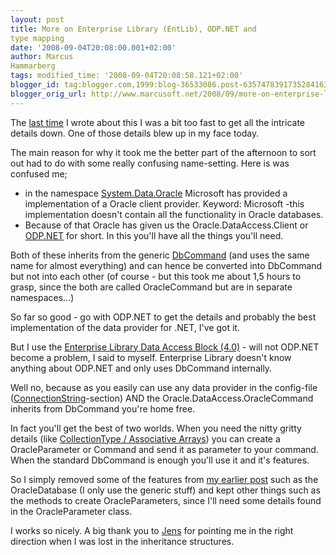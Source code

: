```yaml
---
layout: post
title: More on Enterprise Library (EntLib), ODP.NET and
type mapping
date: '2008-09-04T20:08:00.001+02:00'
author: Marcus
Hammarberg
tags: modified_time: '2008-09-04T20:08:58.121+02:00'
blogger_id: tag:blogger.com,1999:blog-36533086.post-6357478391735284163
blogger_orig_url: http://www.marcusoft.net/2008/09/more-on-enterprise-library-entlib.html
---
```



The [last
time](http://www.marcusoft.net/2008/08/enterprise-library-oracletypes-and.html)
I wrote about this I was a bit too fast to get all the intricate details
down. One of those details blew up in my face today.

The main reason for why it took me the better part of the afternoon to
sort out had to do with some really confusing name-setting. Here is was
confused me;

-   in the namespace
    [System.Data.Oracle](http://msdn.microsoft.com/en-us/library/system.data.oracleclient.aspx)
    Microsoft has provided a implementation of a Oracle client provider.
    Keyword: Microsoft -this implementation doesn't contain all the
    functionality in Oracle databases.
-   Because of that Oracle has given us the Oracle.DataAccess.Client or
    [ODP.NET](http://www.oracle.com/technology/tech/windows/odpnet/index.html)
    for short. In this you'll have all the things you'll need.

Both of these inherits from the generic
[DbCommand](http://msdn.microsoft.com/en-us/library/system.data.common.dbcommand.aspx)
(and uses the same name for almost everything) and can hence be
converted into DbCommand but not into each other (of course - but this
took me about 1,5 hours to grasp, since the both are called
OracleCommand but are in separate namespaces...)

So far so good - go with ODP.NET to get the details and probably the
best implementation of the data provider for .NET, I've got it.

But I use the [Enterprise Library Data Access Block
(4.0)](http://www.codeplex.com/entlib) - will not ODP.NET become a
problem, I said to myself. Enterprise Library doesn't know anything
about ODP.NET and only uses DbCommand internally.

Well no, because as you easily can use any data provider in the
config-file
([ConnectionString](http://msdn.microsoft.com/en-us/library/bf7sd233.aspx)-section)
AND the Oracle.DataAccess.OracleCommand inherits from DbCommand you're
home free.

In fact you'll get the best of two worlds. When you need the nitty
gritty details (like [CollectionType / Associative
Arrays](http://www.oracle.com/technology/oramag/oracle/07-jan/o17odp.html))
you can create a OracleParameter or Command and send it as parameter to
your command. When the standard DbCommand is enough you'll use it and
it's features.

So I simply removed some of the features from [my earlier
post](http://www.marcusoft.net/2008/08/enterprise-library-oracletypes-and.html)
such as the OracleDatabase (I only use the generic stuff) and kept other
things such as the methods to create OracleParameters, since I'll need
some details found in the OracleParameter class.

I works so nicely. A big thank you to [Jens](http://www.shmup.net/) for
pointing me in the right direction when I was lost in the inheritance
structures.
